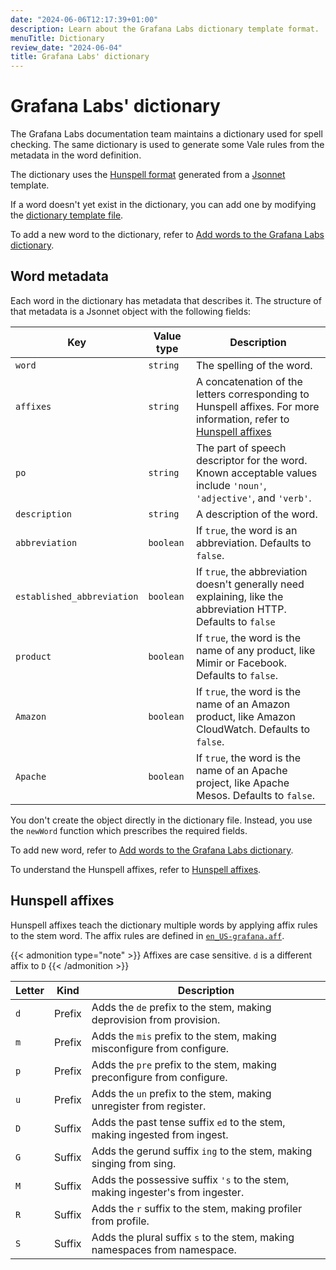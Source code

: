 ```yaml
---
date: "2024-06-06T12:17:39+01:00"
description: Learn about the Grafana Labs dictionary template format.
menuTitle: Dictionary
review_date: "2024-06-04"
title: Grafana Labs' dictionary
---
```


# Grafana Labs' dictionary

The Grafana Labs documentation team maintains a dictionary used for spell checking.
The same dictionary is used to generate some Vale rules from the metadata in the word definition.

The dictionary uses the [Hunspell format](https://github.com/hunspell/hunspell) generated from a [Jsonnet](https://jsonnet.org) template.

If a word doesn't yet exist in the dictionary, you can add one by modifying the [dictionary template file](https://github.com/grafana/writers-toolkit/blob/main/vale/dictionary.jsonnet).

To add a new word to the dictionary, refer to [Add words to the Grafana Labs dictionary](https://grafana.com/docs/writers-toolkit/review/lint-prose/dictionary/add-words/).

## Word metadata

Each word in the dictionary has metadata that describes it.
The structure of that metadata is a Jsonnet object with the following fields:

| Key                        | Value type | Description                                                                                                                            |
| -------------------------- | ---------- | -------------------------------------------------------------------------------------------------------------------------------------- |
| `word`                     | `string`   | The spelling of the word.                                                                                                              |
| `affixes`                  | `string`   | A concatenation of the letters corresponding to Hunspell affixes. For more information, refer to [Hunspell affixes](#hunspell-affixes) |
| `po`                       | `string`   | The part of speech descriptor for the word. Known acceptable values include `'noun'`, `'adjective'`, and `'verb'`.                     |
| `description`              | `string`   | A description of the word.                                                                                                             |
| `abbreviation`             | `boolean`  | If `true`, the word is an abbreviation. Defaults to `false`.                                                                           |
| `established_abbreviation` | `boolean`  | If `true`, the abbreviation doesn't generally need explaining, like the abbreviation HTTP. Defaults to `false`                         |
| `product`                  | `boolean`  | If `true`, the word is the name of any product, like Mimir or Facebook. Defaults to `false`.                                           |
| `Amazon`                   | `boolean`  | If `true`, the word is the name of an Amazon product, like Amazon CloudWatch. Defaults to `false`.                                     |
| `Apache`                   | `boolean`  | If `true`, the word is the name of an Apache project, like Apache Mesos. Defaults to `false`.                                          |

You don't create the object directly in the dictionary file.
Instead, you use the `newWord` function which prescribes the required fields.

To add new word, refer to [Add words to the Grafana Labs dictionary](https://grafana.com/docs/writers-toolkit/review/lint-prose/dictionary/add-words/).

To understand the Hunspell affixes, refer to [Hunspell affixes](#hunspell-affixes).

## Hunspell affixes

Hunspell affixes teach the dictionary multiple words by applying affix rules to the stem word.
The affix rules are defined in [`en_US-grafana.aff`](https://github.com/grafana/writers-toolkit/blob/master/vale/dictionaries/en_US-grafana.aff).

{{< admonition type="note" >}}
Affixes are case sensitive.
`d` is a different affix to `D`
{{< /admonition >}}

| Letter | Kind   | Description                                                                   |
| ------ | ------ | ----------------------------------------------------------------------------- |
| `d`    | Prefix | Adds the `de` prefix to the stem, making deprovision from provision.          |
| `m`    | Prefix | Adds the `mis` prefix to the stem, making misconfigure from configure.        |
| `p`    | Prefix | Adds the `pre` prefix to the stem, making preconfigure from configure.        |
| `u`    | Prefix | Adds the `un` prefix to the stem, making unregister from register.            |
| `D`    | Suffix | Adds the past tense suffix `ed` to the stem, making ingested from ingest.     |
| `G`    | Suffix | Adds the gerund suffix `ing` to the stem, making singing from sing.           |
| `M`    | Suffix | Adds the possessive suffix `'s` to the stem, making ingester's from ingester. |
| `R`    | Suffix | Adds the `r` suffix to the stem, making profiler from profile.                |
| `S`    | Suffix | Adds the plural suffix `s` to the stem, making namespaces from namespace.     |
